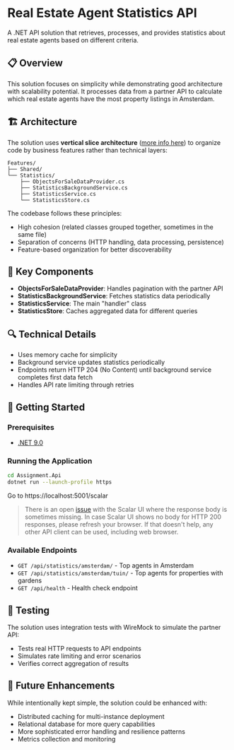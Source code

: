 # Real Estate Agent Statistics API

A .NET API solution that retrieves, processes, and provides statistics about real estate agents based on different criteria.

## 📋 Overview

This solution focuses on simplicity while demonstrating good architecture with scalability potential. It processes data from a partner API to calculate which real estate agents have the most property listings in Amsterdam.

## 🏗️ Architecture

The solution uses **vertical slice architecture** ([more info here](https://codeopinion.com/organizing-code-by-feature-using-vertical-slices/)) to organize code by business features rather than technical layers:

```
Features/
├── Shared/
└── Statistics/
    ├── ObjectsForSaleDataProvider.cs
    ├── StatisticsBackgroundService.cs
    ├── StatisticsService.cs
    └── StatisticsStore.cs
```

The codebase follows these principles:
- High cohesion (related classes grouped together, sometimes in the same file)
- Separation of concerns (HTTP handling, data processing, persistence)
- Feature-based organization for better discoverability

## 🔑 Key Components

- **ObjectsForSaleDataProvider**: Handles pagination with the partner API
- **StatisticsBackgroundService**: Fetches statistics data periodically
- **StatisticsService**: The main "handler" class
- **StatisticsStore**: Caches aggregated data for different queries

## 🔍 Technical Details

- Uses memory cache for simplicity
- Background service updates statistics periodically
- Endpoints return HTTP 204 (No Content) until background service completes first data fetch
- Handles API rate limiting through retries

## 🚀 Getting Started

### Prerequisites
- [.NET 9.0](https://dotnet.microsoft.com/en-us/download/dotnet/9.0)

### Running the Application
```bash
cd Assignment.Api
dotnet run --launch-profile https
```
Go to https://localhost:5001/scalar
> There is an open [issue](https://github.com/scalar/scalar/issues/4916) with the Scalar UI where the response body is sometimes missing. In case Scalar UI shows no body for HTTP 200 responses, please refresh your browser. If that doesn't help, any other API client can be used, including web browser.

### Available Endpoints
- `GET /api/statistics/amsterdam/` - Top agents in Amsterdam
- `GET /api/statistics/amsterdam/tuin/` - Top agents for properties with gardens
- `GET /api/health` - Health check endpoint

## 🧪 Testing

The solution uses integration tests with WireMock to simulate the partner API:
- Tests real HTTP requests to API endpoints
- Simulates rate limiting and error scenarios
- Verifies correct aggregation of results

## 🔮 Future Enhancements

While intentionally kept simple, the solution could be enhanced with:
- Distributed caching for multi-instance deployment
- Relational database for more query capabilities
- More sophisticated error handling and resilience patterns
- Metrics collection and monitoring

